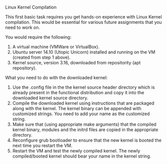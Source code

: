Linux Kernel Compilation


This first basic task requires you get hands-on experience with Linux Kernel
compilation. This would be essential for various future assignments that you
need to work on.


You would require the following:
1. A virtual machine (VMWare or VirtualBox).
2. Ubuntu server 14.10 (Utopic Unicorn) installed and running on the VM
(created from step 1 above).
3. Kernel source, version 3.16, downloaded from repositority (apt repository).


What you need to do with the downloaded kernel:
1. Use the .config file in the the kernel source header directory which is
already present in the functional distribution and copy it into the downloaded kernel source directory.
2. Compile the downloaded kernel using instructions that are packaged along
with the kernel. The kernel binary can be appended with customized
strings. You need to add your name as the customized string.
3. Make sure that (using appropriate make arguments) that the compiled
kernel binary, modules and the initrd files are copied in the appropriate
directory.
4. Reconfigure grub bootloader to ensure that the new kernel is booted the
next time you restart the VM.
5. Restart the VM and test the newly compiled kernel. The newly compiled/booted kernel should bear your name in the kernel string.
